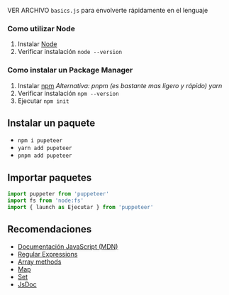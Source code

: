 
VER ARCHIVO `basics.js` para envolverte rápidamente en el lenguaje

### Como utilizar Node

1. Instalar [Node](https://nodejs.org/en)
2. Verificar instalación `node --version`

### Como instalar un Package Manager

1. Instalar [npm](https://www.npmjs.com/) *Alternativa: pnpm (es bastante mas ligero y rápido)* *yarn*
2. Verificar instalación `npm --version`
3. Ejecutar `npm init`

## Instalar un paquete

- `npm i pupeteer`
- `yarn add pupeteer`
- `pnpm add pupeteer`

## Importar paquetes

```js
import puppeter from 'puppeteer'
import fs from 'node:fs'
import { launch as Ejecutar } from 'puppeteer'
```

## Recomendaciones

- [Documentación JavaScript (MDN)](https://developer.mozilla.org)
- [Regular Expressions](https://developer.mozilla.org/en-US/docs/Web/JavaScript/Reference/Regular_expressions)
- [Array methods](https://developer.mozilla.org/en-US/docs/Web/JavaScript/Reference/Global_Objects/Array)
- [Map](https://developer.mozilla.org/en-US/docs/Web/JavaScript/Reference/Global_Objects/Map)
- [Set](https://developer.mozilla.org/en-US/docs/Web/JavaScript/Reference/Global_Objects/Set)
- [JsDoc](https://www.youtube.com/results?search_query=how+to+use+jsdoc)